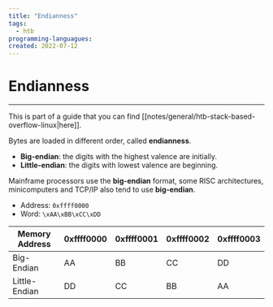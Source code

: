 ```yaml
---
title: "Endianness"
tags:
  - htb
programming-languagues:
created: 2022-07-12
---
```

# Endianness
---
This is part of a guide that you can find [[notes/general/htb-stack-based-overflow-linux|here]].

Bytes are loaded in different order, called **endianness**.

- **Big-endian**: the digits with the highest valence are initially.
- **Little-endian**: the digits with lowest valence are beginning.

Mainframe processors use the **big-endian** format, some RISC architectures, minicomputers and TCP/IP also tend to use **big-endian**.

-   Address: `0xffff0000`
-   Word: `\xAA\xBB\xCC\xDD`

| **Memory Address** | **0xffff0000** | **0xffff0001** | **0xffff0002** | **0xffff0003** |
| --- | --- | --- | --- | --- |
| Big-Endian | AA | BB | CC | DD |
| Little-Endian | DD | CC | BB | AA |